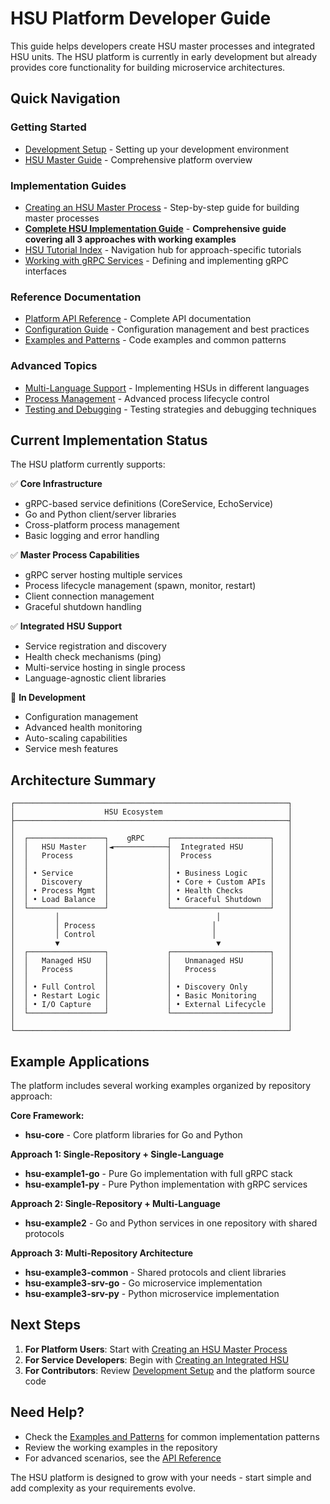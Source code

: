 # HSU Platform Developer Guide

This guide helps developers create HSU master processes and integrated HSU units. The HSU platform is currently in early development but already provides core functionality for building microservice architectures.

## Quick Navigation

### Getting Started
- [Development Setup](DEVELOPMENT_SETUP.md) - Setting up your development environment
- [HSU Master Guide](HSU_MASTER_GUIDE.md) - Comprehensive platform overview

### Implementation Guides
- [Creating an HSU Master Process](HSU_MASTER_GUIDE.md) - Step-by-step guide for building master processes
- [**Complete HSU Implementation Guide**](../tutorials/INTEGRATED_HSU_GUIDE.md) - **Comprehensive guide covering all 3 approaches with working examples**
- [HSU Tutorial Index](../tutorials/index.md) - Navigation hub for approach-specific tutorials
- [Working with gRPC Services](../reference/GRPC_SERVICES.md) - Defining and implementing gRPC interfaces

### Reference Documentation
- [Platform API Reference](../reference/API_REFERENCE.md) - Complete API documentation
- [Configuration Guide](../deployment/CONFIGURATION.md) - Configuration management and best practices
- [Examples and Patterns](../reference/EXAMPLES.md) - Code examples and common patterns

### Advanced Topics
- [Multi-Language Support](MULTI_LANGUAGE.md) - Implementing HSUs in different languages
- [Process Management](PROCESS_MANAGEMENT.md) - Advanced process lifecycle control
- [Testing and Debugging](TESTING_DEBUGGING.md) - Testing strategies and debugging techniques

## Current Implementation Status

The HSU platform currently supports:

✅ **Core Infrastructure**
- gRPC-based service definitions (CoreService, EchoService)
- Go and Python client/server libraries
- Cross-platform process management
- Basic logging and error handling

✅ **Master Process Capabilities**
- gRPC server hosting multiple services
- Process lifecycle management (spawn, monitor, restart)
- Client connection management
- Graceful shutdown handling

✅ **Integrated HSU Support**
- Service registration and discovery
- Health check mechanisms (ping)
- Multi-service hosting in single process
- Language-agnostic client libraries

🚧 **In Development**
- Configuration management
- Advanced health monitoring
- Auto-scaling capabilities
- Service mesh features

## Architecture Summary

```
┌─────────────────────────────────────────────────────────────┐
│                    HSU Ecosystem                            │
├─────────────────────────────────────────────────────────────┤
│                                                             │
│  ┌─────────────────┐    gRPC     ┌──────────────────────┐   │
│  │   HSU Master    │◄────────────┤  Integrated HSU      │   │
│  │   Process       │             │  Process             │   │
│  │                 │             │                      │   │
│  │ • Service       │             │ • Business Logic     │   │
│  │   Discovery     │             │ • Core + Custom APIs │   │
│  │ • Process Mgmt  │             │ • Health Checks      │   │
│  │ • Load Balance  │             │ • Graceful Shutdown  │   │
│  └─────────────────┘             └──────────────────────┘   │
│         │                                   │               │
│         │ Process                          │                │
│         │ Control                          │                │
│         ▼                                   ▼               │
│  ┌─────────────────┐             ┌──────────────────────┐   │
│  │   Managed HSU   │             │   Unmanaged HSU      │   │
│  │   Process       │             │   Process            │   │
│  │                 │             │                      │   │
│  │ • Full Control  │             │ • Discovery Only     │   │
│  │ • Restart Logic │             │ • Basic Monitoring   │   │
│  │ • I/O Capture   │             │ • External Lifecycle │   │
│  └─────────────────┘             └──────────────────────┘   │
│                                                             │
└─────────────────────────────────────────────────────────────┘
```

## Example Applications

The platform includes several working examples organized by repository approach:

**Core Framework:**
- **hsu-core** - Core platform libraries for Go and Python

**Approach 1: Single-Repository + Single-Language**
- **hsu-example1-go** - Pure Go implementation with full gRPC stack
- **hsu-example1-py** - Pure Python implementation with gRPC services

**Approach 2: Single-Repository + Multi-Language**
- **hsu-example2** - Go and Python services in one repository with shared protocols

**Approach 3: Multi-Repository Architecture**
- **hsu-example3-common** - Shared protocols and client libraries
- **hsu-example3-srv-go** - Go microservice implementation
- **hsu-example3-srv-py** - Python microservice implementation

## Next Steps

1. **For Platform Users**: Start with [Creating an HSU Master Process](HSU_MASTER_GUIDE.md)
2. **For Service Developers**: Begin with [Creating an Integrated HSU](../tutorials/INTEGRATED_HSU_GUIDE.md)
3. **For Contributors**: Review [Development Setup](DEVELOPMENT_SETUP.md) and the platform source code

## Need Help?

- Check the [Examples and Patterns](../reference/EXAMPLES.md) for common implementation patterns
- Review the working examples in the repository
- For advanced scenarios, see the [API Reference](../reference/API_REFERENCE.md)

The HSU platform is designed to grow with your needs - start simple and add complexity as your requirements evolve. 